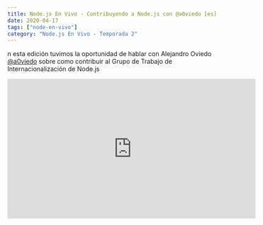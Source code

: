 ```yaml
---
title: Node.js En Vivo - Contribuyendo a Node.js con @a0viedo [es]
date: 2020-04-17
tags: ["node-en-vivo"]
category: "Node.js En Vivo - Temporada 2"
---
```


n esta edición tuvimos la oportunidad de hablar con Alejandro Oviedo [@a0viedo](https://twitter.com/a0viedo) sobre como contribuir al Grupo de Trabajo de Internacionalización de Node.js

<iframe class="mt-2" width="560" height="315" src="https://www.youtube.com/embed/M41nAIb1o8Y" title="YouTube video player" frameborder="0" allow="accelerometer; autoplay; clipboard-write; encrypted-media; gyroscope; picture-in-picture" allowfullscreen></iframe>
